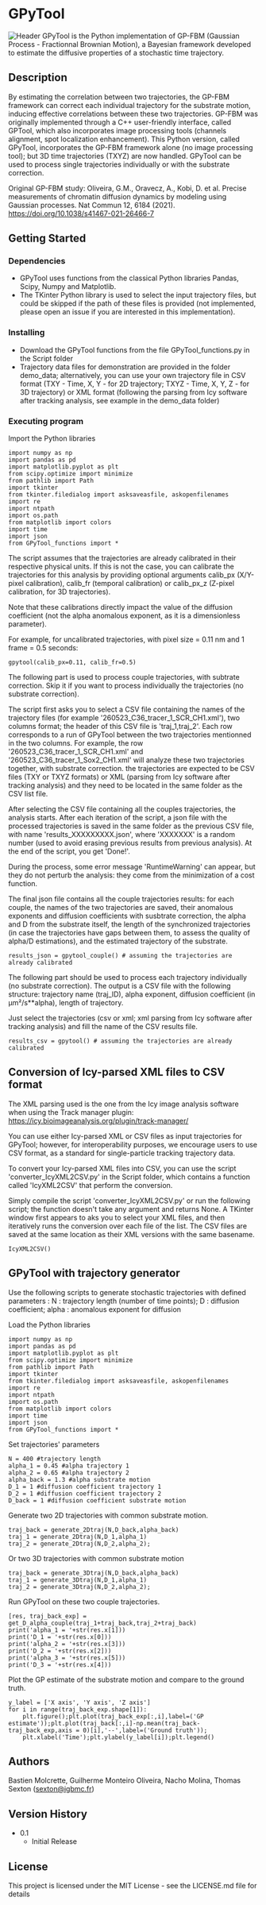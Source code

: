 # GPyTool
![Header](./Github_GPyTool_banner_v2.png)
GPyTool is the Python implementation of GP-FBM (Gaussian Process - Fractionnal Brownian Motion), a Bayesian framework developed to estimate the diffusive properties of a stochastic time trajectory.

## Description

By estimating the correlation between two trajectories, the GP-FBM framework can correct each individual trajectory for the substrate motion, inducing effective correlations between these two trajectories. GP-FBM was originally implemented through a C++ user-friendly interface, called GPTool, which also incorporates image processing tools (channels alignment, spot localization enhancement). This Python version, called GPyTool, incorporates the GP-FBM framework alone (no image processing tool); but 3D time trajectories (TXYZ) are now handled. GPyTool can be used to process single trajectories individually or with the substrate correction.

Original GP-FBM study: Oliveira, G.M., Oravecz, A., Kobi, D. et al. Precise measurements of chromatin diffusion dynamics by modeling using Gaussian processes. Nat Commun 12, 6184 (2021). https://doi.org/10.1038/s41467-021-26466-7

## Getting Started

### Dependencies

* GPyTool uses functions from the classical Python libraries Pandas, Scipy, Numpy and Matplotlib.
* The TKinter Python library is used to select the input trajectory files, but could be skipped if the path of these files is provided (not implemented, please open an issue if you are interested in this implementation).

### Installing

* Download the GPyTool functions from the file GPyTool_functions.py in the Script folder
* Trajectory data files for demonstration are provided in the folder demo_data; alternatively, you can use your own trajectory file in CSV format (TXY - Time, X, Y - for 2D trajectory; TXYZ - Time, X, Y, Z - for 3D trajectory) or XML format (following the parsing from Icy software after tracking analysis, see example in the demo_data folder)

### Executing program

Import the Python libraries
```
import numpy as np
import pandas as pd
import matplotlib.pyplot as plt
from scipy.optimize import minimize
from pathlib import Path
import tkinter
from tkinter.filedialog import asksaveasfile, askopenfilenames
import re
import ntpath
import os.path
from matplotlib import colors
import time
import json
from GPyTool_functions import *
```
The script assumes that the trajectories are already calibrated in their respective physical units. If this is not the case, you can calibrate the trajectories for this analysis by providing optional arguments calib_px (X/Y-pixel calibration), calib_fr (temporal calibration) or calib_px_z (Z-pixel calibration, for 3D trajectories).

Note that these calibrations directly impact the value of the diffusion coefficient (not the alpha anomalous exponent, as it is a dimensionless parameter).

For example, for uncalibrated trajectories, with pixel size = 0.11 nm and 1 frame = 0.5 seconds:
```
gpytool(calib_px=0.11, calib_fr=0.5)
```
The following part is used to process couple trajectories, with subtrate correction. Skip it if you want to process individually the trajectories (no substrate correction).

The script first asks you to select a CSV file containing the names of the trajectory files (for example '260523_C36_tracer_1_SCR_CH1.xml'), two columns format; the header of this CSV file is 'traj_1,traj_2'. Each row corresponds to a run of GPyTool between the two trajectories mentionned in the two columns. For example, the row '260523_C36_tracer_1_SCR_CH1.xml' and '260523_C36_tracer_1_Sox2_CH1.xml' will analyze these two trajectories together, with substrate correction. the trajectories are expected to be CSV files (TXY or TXYZ formats) or XML (parsing from Icy software after tracking analysis) and they need to be located in the same folder as the CSV list file.

After selecting the CSV file containing all the couples trajectories, the analysis starts. After each iteration of the script, a json file with the processed trajectories is saved in the same folder as the previous CSV file, with name 'results_XXXXXXXXX.json', where 'XXXXXXX' is a random number (used to avoid erasing previous results from previous analysis). At the end of the script, you get 'Done!'.

During the process, some error message 'RuntimeWarning' can appear, but they do not perturb the analysis: they come from the minimization of a cost function.

The final json file contains all the couple trajectories results: for each couple, the names of the two trajectories are saved, their anomalous exponents and diffusion coefficients with susbtrate correction, the alpha and D from the substrate itself, the length of the synchronized trajectories (in case the trajectories have gaps between them, to assess the quality of alpha/D estimations), and the estimated trajectory of the substrate.
```
results_json = gpytool_couple() # assuming the trajectories are already calibrated
```
The following part should be used to process each trajectory individually (no substrate correction). The output is a CSV file with the following structure: trajectory name (traj_ID), alpha exponent, diffusion coefficient (in µm²/s**alpha), length of trajectory.

Just select the trajectories (csv or xml; xml parsing from Icy software after tracking analysis) and fill the name of the CSV results file.
```
results_csv = gpytool() # assuming the trajectories are already calibrated
```
## Conversion of Icy-parsed XML files to CSV format
The XML parsing used is the one from the Icy image analysis software when using the Track manager plugin: https://icy.bioimageanalysis.org/plugin/track-manager/

You can use either Icy-parsed XML or CSV files as input trajectories for GPyTool; however, for interoperability purposes, we encourage users to use CSV format, as a standard for single-particle tracking trajectory data.

To convert your Icy-parsed XML files into CSV, you can use the script 'converter_IcyXML2CSV.py' in the Script folder, which contains a function called 'IcyXML2CSV' that perform the conversion.

Simply compile the script 'converter_IcyXML2CSV.py' or run the following script; the function doesn't take any argument and returns None. A TKinter window first appears to aks you to select your XML files, and then iteratively runs the conversion over each file of the list. The CSV files are saved at the same location as their XML versions with the same basename.
```
IcyXML2CSV()
```
## GPyTool with trajectory generator
Use the following scripts to generate stochastic trajectories with defined parameters :
N : trajectory length (number of time points);
D : diffusion coefficient;
alpha : anomalous exponent for diffusion

Load the Python libraries
```
import numpy as np
import pandas as pd
import matplotlib.pyplot as plt
from scipy.optimize import minimize
from pathlib import Path
import tkinter
from tkinter.filedialog import asksaveasfile, askopenfilenames
import re
import ntpath
import os.path
from matplotlib import colors
import time
import json
from GPyTool_functions import *
```
Set trajectories' parameters
```
N = 400 #trajectory length
alpha_1 = 0.45 #alpha trajectory 1
alpha_2 = 0.65 #alpha trajectory 2
alpha_back = 1.3 #alpha substrate motion
D_1 = 1 #diffusion coefficient trajectory 1
D_2 = 1 #diffusion coefficient trajectory 2
D_back = 1 #diffusion coefficient substrate motion
```
Generate two 2D trajectories with common substrate motion.
```
traj_back = generate_2Dtraj(N,D_back,alpha_back)
traj_1 = generate_2Dtraj(N,D_1,alpha_1)
traj_2 = generate_2Dtraj(N,D_2,alpha_2);
```
Or two 3D trajectories with common substrate motion
```
traj_back = generate_3Dtraj(N,D_back,alpha_back)
traj_1 = generate_3Dtraj(N,D_1,alpha_1)
traj_2 = generate_3Dtraj(N,D_2,alpha_2);
```
Run GPyTool on these two couple trajectories.
```
[res, traj_back_exp] = get_D_alpha_couple(traj_1+traj_back,traj_2+traj_back)
print('alpha_1 = '+str(res.x[1]))
print('D_1 = '+str(res.x[0]))
print('alpha_2 = '+str(res.x[3]))
print('D_2 = '+str(res.x[2]))
print('alpha_3 = '+str(res.x[5]))
print('D_3 = '+str(res.x[4]))
```
Plot the GP estimate of the substrate motion and compare to the ground truth.
```
y_label = ['X axis', 'Y axis', 'Z axis']
for i in range(traj_back_exp.shape[1]):
    plt.figure();plt.plot(traj_back_exp[:,i],label=('GP estimate'));plt.plot(traj_back[:,i]-np.mean(traj_back-traj_back_exp,axis = 0)[i],'--',label=('Ground truth'));
    plt.xlabel('Time');plt.ylabel(y_label[i]);plt.legend()
```

## Authors

Bastien Molcrette, Guilherme Monteiro Oliveira, Nacho Molina, Thomas Sexton (sexton@igbmc.fr)

## Version History

* 0.1
    * Initial Release

## License

This project is licensed under the MIT License - see the LICENSE.md file for details
